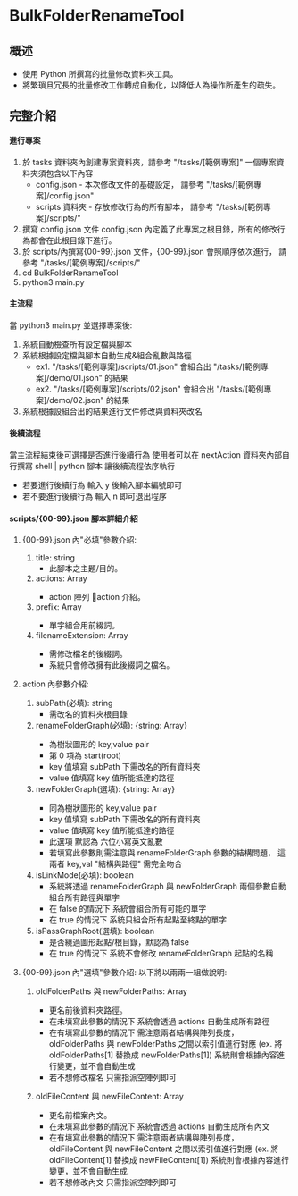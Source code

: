 # BulkFolderRenameTool

## 概述

- 使用 Python 所撰寫的批量修改資料夾工具。
- 將繁瑣且冗長的批量修改工作轉成自動化，以降低人為操作所產生的疏失。

## 完整介紹

#### 進行專案

1. 於 tasks 資料夾內創建專案資料夾，請參考 "/tasks/[範例專案]"
   一個專案資料夾須包含以下內容
   - config.json - 本次修改文件的基礎設定，
     請參考 "/tasks/[範例專案]/config.json"
   - scripts 資料夾 - 存放修改行為的所有腳本，
     請參考 "/tasks/[範例專案]/scripts/"
2. 撰寫 config.json 文件
   config.json 內定義了此專案之根目錄，所有的修改行為都會在此根目錄下進行。
3. 於 scripts/內撰寫{00-99}.json 文件，{00-99}.json 會照順序依次進行，
   請參考 "/tasks/[範例專案]/scripts/"
4. cd BulkFolderRenameTool
5. python3 main.py

#### 主流程

當 python3 main.py 並選擇專案後:

1. 系統自動檢查所有設定檔與腳本
2. 系統根據設定檔與腳本自動生成&組合亂數與路徑
   - ex1.
   "/tasks/[範例專案]/scripts/01.json" 會組合出
   "/tasks/[範例專案]/demo/01.json" 的結果
   - ex2.
   "/tasks/[範例專案]/scripts/02.json" 會組合出
   "/tasks/[範例專案]/demo/02.json" 的結果
3. 系統根據設組合出的結果進行文件修改與資料夾改名

#### 後續流程

當主流程結束後可選擇是否進行後續行為
使用者可以在 nextAction 資料夾內部自行撰寫 shell | python 腳本
讓後續流程依序執行
- 若要進行後續行為
  輸入 y 後輸入腳本編號即可
- 若不要進行後續行為
  輸入 n 即可退出程序


#### scripts/{00-99}.json 腳本詳細介紹

1. {00-99}.json 內"必填"參數介紹:
   1. title: string
      - 此腳本之主題/目的。
   2. actions: Array<action>
      - action 陣列 action 介紹。
   3. prefix: Array<string>
      - 單字組合用前綴詞。
   4. filenameExtension: Array<string>
      - 需修改檔名的後綴詞。
      - 系統只會修改擁有此後綴詞之檔名。

2. action 內參數介紹:
   1. subPath(必填): string
      - 需改名的資料夾根目錄
   2. renameFolderGraph(必填): {string: Array<string>}
      - 為樹狀圖形的 key,value pair
      - 第 0 項為 start(root)
      - key 值填寫 subPath 下需改名的所有資料夾
      - value 值填寫 key 值所能抵達的路徑
   3. newFolderGraph(選填): {string: Array<string>}
      - 同為樹狀圖形的 key,value pair
      - key 值填寫 subPath 下需改名的所有資料夾
      - value 值填寫 key 值所能抵達的路徑
      - 此選項 默認為 六位小寫英文亂數
      - 若填寫此參數則需注意與 renameFolderGraph 參數的結構問題，
        這兩者 key,val "結構與路徑" 需完全吻合
   4. isLinkMode(必填): boolean
      - 系統將透過 renameFolderGraph 與 newFolderGraph 兩個參數自動組合所有路徑與單字
      - 在 false 的情況下
        系統會組合所有可能的單字
      - 在 true 的情況下
        系統只組合所有起點至終點的單字
   5. isPassGraphRoot(選填): boolean
      - 是否繞過圖形起點/根目錄，默認為 false
      - 在 true 的情況下
        系統不會修改 renameFolderGraph 起點的名稱

3. {00-99}.json 內"選填"參數介紹:
   以下將以兩兩一組做說明:
   1. oldFolderPaths 與 newFolderPaths: Array<string>
      - 更名前後資料夾路徑。
      - 在未填寫此參數的情況下
        系統會透過 actions 自動生成所有路徑
      - 在有填寫此參數的情況下
        需注意兩者結構與陣列長度，
        oldFolderPaths 與 newFolderPaths 之間以索引值進行對應
        (ex. 將 oldFolderPaths[1] 替換成 newFolderPaths[1])
        系統則會根據內容進行變更，並不會自動生成
      - 若不想修改檔名 只需指派空陣列即可

   2. oldFileContent 與 newFileContent: Array<string>
      - 更名前檔案內文。
      - 在未填寫此參數的情況下
        系統會透過 actions 自動生成所有內文
      - 在有填寫此參數的情況下
        需注意兩者結構與陣列長度，
        oldFileContent 與 newFileContent 之間以索引值進行對應
        (ex. 將 oldFileContent[1] 替換成 newFileContent[1])
        系統則會根據內容進行變更，並不會自動生成
      - 若不想修改內文 只需指派空陣列即可

